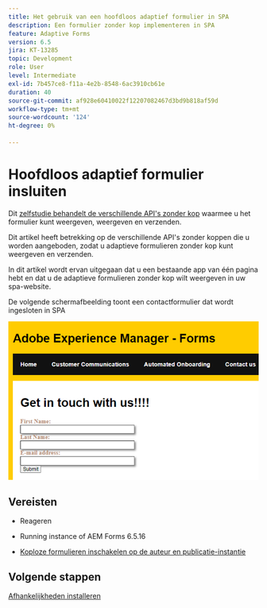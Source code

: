 ```yaml
---
title: Het gebruik van een hoofdloos adaptief formulier in SPA
description: Een formulier zonder kop implementeren in SPA
feature: Adaptive Forms
version: 6.5
jira: KT-13285
topic: Development
role: User
level: Intermediate
exl-id: 7b457ce8-f11a-4e2b-8548-6ac3910cb61e
duration: 40
source-git-commit: af928e60410022f12207082467d3bd9b818af59d
workflow-type: tm+mt
source-wordcount: '124'
ht-degree: 0%

---
```


# Hoofdloos adaptief formulier insluiten

Dit [zelfstudie behandelt de verschillende API&#39;s zonder kop](https://opensource.adobe.com/aem-forms-af-runtime/api/#section/Introduction) waarmee u het formulier kunt weergeven, weergeven en verzenden.

Dit artikel heeft betrekking op de verschillende API&#39;s zonder koppen die u worden aangeboden, zodat u adaptieve formulieren zonder kop kunt weergeven en verzenden.

In dit artikel wordt ervan uitgegaan dat u een bestaande app van één pagina hebt en dat u de adaptieve formulieren zonder kop wilt weergeven in uw spa-website.

De volgende schermafbeelding toont een contactformulier dat wordt ingesloten in SPA

![contact-us-vorm](./assets/contact-us-form.png)

## Vereisten

* Reageren

* Running instance of AEM Forms 6.5.16

* [Koploze formulieren inschakelen op de auteur en publicatie-instantie](https://experienceleague.adobe.com/docs/experience-manager-headless-adaptive-forms/using/quick-setup/enable-headless-adaptive-forms-and-core-components.html?lang=en)

## Volgende stappen

[Afhankelijkheden installeren](./install-af-react-libraries.md)
